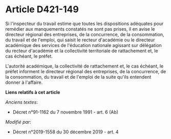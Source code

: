 # Article D421-149

Si l'inspecteur du travail estime que toutes les dispositions adéquates pour remédier aux manquements constatés ne sont pas
prises, il en avise le directeur régional des entreprises, de la concurrence, de la consommation, du travail et de l'emploi,
qui saisit le recteur d'académie ou le directeur académique des services de l'éducation nationale agissant sur délégation du
recteur d'académie et la collectivité territoriale de rattachement et, le cas échéant, le préfet.

L'autorité académique, la collectivité de rattachement et, le cas échéant, le préfet informent le directeur régional des
entreprises, de la concurrence, de la consommation, du travail et de l'emploi de la suite qu'ils entendent donner à
l'affaire.

**Liens relatifs à cet article**

_Anciens textes_:

  - Décret n°91-1162 du 7 novembre 1991 - art. 6 (Ab)

_Modifié par_:

  - Décret n°2019-1558 du 30 décembre 2019 - art. 4
